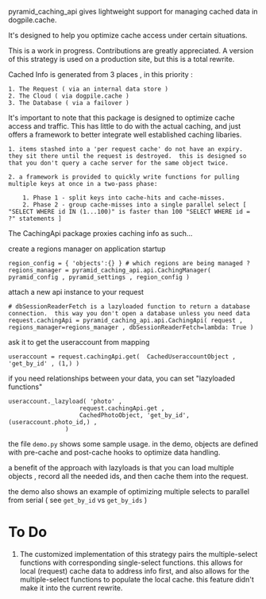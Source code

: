 pyramid_caching_api gives lightweight support for managing cached data in dogpile.cache.

It's designed to help you optimize cache access under certain situations.

This is a work in progress.  Contributions are greatly appreciated.  A version of this strategy is used on a production site, but this is a total rewrite.

Cached Info is generated from 3 places , in this priority :

	1. The Request ( via an internal data store )
	2. The Cloud ( via dogpile.cache )
	3. The Database ( via a failover )

It's important to note that this package is designed to optimize cache access and traffic.  This has little to do with the actual caching, and just offers a framework to better integrate well established caching libaries.

	1. items stashed into a 'per request cache' do not have an expiry.  they sit there until the request is destroyed.  this is designed so that you don't query a cache server for the same object twice.

	2. a framework is provided to quickly write functions for pulling multiple keys at once in a two-pass phase:

		1. Phase 1 - split keys into cache-hits and cache-misses.
		2. Phase 2 - group cache-misses into a single parallel select [ "SELECT WHERE id IN (1...100)" is faster than 100 "SELECT WHERE id = ?" statements ]



The CachingApi package proxies caching info as such...

create a regions manager on application startup

	region_config = { 'objects':{} } # which regions are being managed ?
    regions_manager = pyramid_caching_api.api.CachingManager( pyramid_config , pyramid_settings , region_config )

attach a new api instance to your request

	# dbSessionReaderFetch is a lazyloaded function to return a database connection.  this way you don't open a database unless you need data
	request.cachingApi = pyramid_caching_api.api.CachingApi( request , regions_manager=regions_manager , dbSessionReaderFetch=lambda: True )

ask it to get the useraccount from mapping

	useraccount = request.cachingApi.get(  CachedUseraccountObject , 'get_by_id' , (1,) )

if you need relationships between your data, you can set "lazyloaded functions"

	useraccount._lazyload( 'photo' ,
						request.cachingApi.get ,
						CachedPhotoObject, 'get_by_id', (useraccount.photo_id,) ,
					)

the file `demo.py` shows some sample usage.  in the demo, objects are defined with pre-cache and post-cache hooks to optimize data handling.

a benefit of the approach with lazyloads is that you can load multiple objects , record all the needed ids, and then cache them into the request.

the demo also shows an example of optimizing multiple selects to parallel from serial ( see `get_by_id` vs `get_by_ids` )



# To Do

1. The customized implementation of this strategy pairs the multiple-select functions with corresponding single-select functions.   this allows for local (request) cache data to address info first, and also allows for the multiple-select functions to populate the local cache.  this feature didn't make it into the current rewrite.

